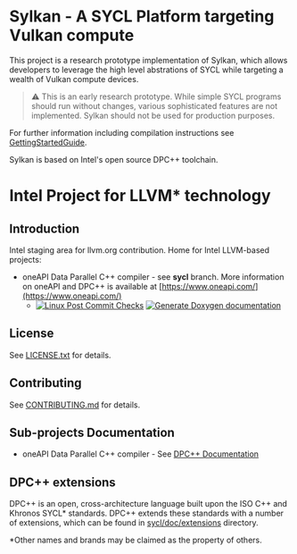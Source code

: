 # Sylkan - A SYCL Platform targeting Vulkan compute

This project is a research prototype implementation of Sylkan, which allows developers to leverage the high level abstrations of SYCL while targeting a wealth of Vulkan compute devices. 

> :warning: This is an early research prototype. While simple SYCL programs should run without changes, various sophisticated features are not implemented. Sylkan should not be used for production purposes.

For further information including compilation instructions see [GettingStartedGuide](sycl/doc/GetStartedGuide.md).

Sylkan is based on Intel's open source DPC++ toolchain.

# Intel Project for LLVM\* technology

## Introduction

Intel staging area for llvm.org contribution.
Home for Intel LLVM-based projects:

* oneAPI Data Parallel C++ compiler - see **sycl** branch. More information on
   oneAPI and DPC++ is available at
[https://www.oneapi.com/](https://www.oneapi.com/)
  * [![Linux Post Commit Checks](https://github.com/intel/llvm/workflows/Linux%20Post%20Commit%20Checks/badge.svg)](https://github.com/intel/llvm/actions?query=workflow%3A%22Linux+Post+Commit+Checks%22)
    [![Generate Doxygen documentation](https://github.com/intel/llvm/workflows/Generate%20Doxygen%20documentation/badge.svg)](https://github.com/intel/llvm/actions?query=workflow%3A%22Generate+Doxygen+documentation%22)

## License

See [LICENSE.txt](sycl/LICENSE.TXT) for details.

## Contributing

See [CONTRIBUTING.md](CONTRIBUTING.md) for details.

## Sub-projects Documentation

* oneAPI Data Parallel C++ compiler - See
  [DPC++ Documentation](https://intel.github.io/llvm-docs/)

## DPC++ extensions

DPC++ is an open, cross-architecture language built upon the ISO C++ and Khronos
SYCL\* standards. DPC++ extends these standards with a number of extensions,
which can be found in [sycl/doc/extensions](sycl/doc/extensions) directory.

\*Other names and brands may be claimed as the property of others.
